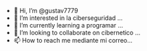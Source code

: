 - 👋 Hi, I’m @gustav7779
- 👀 I’m interested in la ciberseguridad ...
- 🌱 I’m currently learning a programar ...
- 💞️ I’m looking to collaborate on cibernetico ...
- 📫 How to reach me mediante mi correo...

<!---
gustav7779/gustav7779 is a ✨ special ✨ repository because its `README.md` (this file) appears on your GitHub profile.
You can click the Preview link to take a look at your changes.
--->
